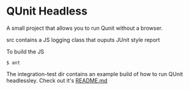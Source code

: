 # QUnit Headless

A small project that allows you to run Qunit without a browser.

src contains a JS logging class that ouputs JUnit style report

To build the JS

    $ ant

The integration-test dir contains an example build of how to run QUnit headlessley. Check out it's [README.md](integration-test/README.md)